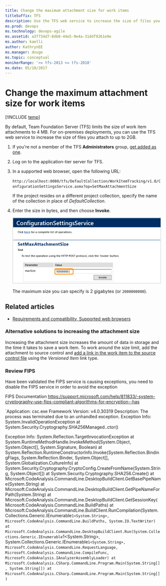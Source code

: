 ```yaml
---
title: Change the maximum attachment size for work items
titleSuffix: TFS
description: Use the TFS web service to increase the size of files you attach for Team Foundation Server 
ms.prod: devops
ms.technology: devops-agile
ms.assetid: a37734d7-8db0-44e5-9e4a-31ddf9261e9e
ms.author: kaelli
author: KathrynEE
ms.manager: douge
ms.topic: conceptual
monikerRange: '>= tfs-2013 <= tfs-2018'
ms.date: 05/10/2017  
---
```


# Change the maximum attachment size for work items

[!INCLUDE [temp](../../_shared/version-header-tfs-only.md)]

By default, Team Foundation Server (TFS) limits the size of work item attachments to 4 MB. For on-premises deployments, you can use the TFS web service to increase the size of files you attach to up to 2GB.  
  
1.  If you're not a member of the TFS **Administrators** group, [get added as one](../../../organizations/security/set-project-collection-level-permissions.md).    
  
2.  Log on to the application-tier server for TFS.  
  
3.  In a supported web browser, open the following URL:  
  
     `http://localhost:8080/tfs/DefaultCollection/WorkItemTracking/v1.0/ConfigurationSettingsService.asmx?op=SetMaxAttachmentSize`  
  
     If the project resides on a different project collection, specify the name of the collection in place of *DefaultCollection*.  
  
4.  Enter the size in bytes, and then choose **Invoke**.  
  
     ![SetMaxAttachmentSize, ConfigurationSettingsService](_img/alm_wit_attachsize.png "ALM_WIT_AttachSize")  
  
     The maximum size you can specify is 2 gigabytes (or `2000000000`).  
  
## Related articles

- [Requirements and compatibility, Supported web browsers](/tfs/server/compatibility#supported-browsers)

### Alternative solutions to increasing the attachment size   

Increasing the attachment size increases the amount of data in storage and the time it takes to save a work item. To work around the size limit, add the attachment to source control and [add a link in the work item to the source control file](../../track/link-work-items-support-traceability.md) using the *Versioned Item* link type.  

### Review FIPS

Have been validated the FIPS service is causing exceptions, you need to disable the FIPS service in order to avoid the exception

FIPS Documentation https://support.microsoft.com/help/811833/-system-cryptography-use-fips-compliant-algorithms-for-encryption--has

`Application: csc.exe
Framework Version: v4.0.30319
Description: The process was terminated due to an unhandled exception.
Exception Info: System.InvalidOperationException
   at System.Security.Cryptography.SHA256Managed..ctor()

Exception Info: System.Reflection.TargetInvocationException
   at System.RuntimeMethodHandle.InvokeMethod(System.Object, System.Object[], System.Signature, Boolean)
   at System.Reflection.RuntimeConstructorInfo.Invoke(System.Reflection.BindingFlags, System.Reflection.Binder, System.Object[], System.Globalization.CultureInfo)
   at System.Security.Cryptography.CryptoConfig.CreateFromName(System.String, System.Object[])
   at System.Security.Cryptography.SHA256.Create()
   at Microsoft.CodeAnalysis.CommandLine.DesktopBuildClient.GetBasePipeName(System.String)
   at Microsoft.CodeAnalysis.CommandLine.DesktopBuildClient.GetPipeNameForPath(System.String)
   at Microsoft.CodeAnalysis.CommandLine.DesktopBuildClient.GetSessionKey(Microsoft.CodeAnalysis.CommandLine.BuildPaths)
   at Microsoft.CodeAnalysis.CommandLine.BuildClient.RunCompilation(System.Collections.Generic.IEnumerable`1<System.String>, Microsoft.CodeAnalysis.CommandLine.BuildPaths, System.IO.TextWriter)
   at Microsoft.CodeAnalysis.CommandLine.DesktopBuildClient.Run(System.Collections.Generic.IEnumerable`1<System.String>, System.Collections.Generic.IEnumerable`1<System.String>, Microsoft.CodeAnalysis.CommandLine.RequestLanguage, Microsoft.CodeAnalysis.CommandLine.CompileFunc, Microsoft.CodeAnalysis.IAnalyzerAssemblyLoader)
   at Microsoft.CodeAnalysis.CSharp.CommandLine.Program.Main(System.String[], System.String[])
   at Microsoft.CodeAnalysis.CSharp.CommandLine.Program.Main(System.String[])
`  
  
 
